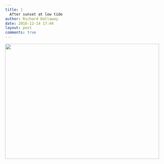 ```yaml
---
title: |
  After sunset at low tide
author: Richard Dallaway
date: 2016-12-14 17:44
layout: post
comments: true
---
```


<div>
        <a href="http://static.skitters.dallaway.com/2016-12-14-after-sunset-at-low-tide-fullsize-FullSizeRender.jpg">
          <img src="http://static.skitters.dallaway.com/2016-12-14-after-sunset-at-low-tide-thumb-FullSizeRender.jpg" width="500" height="375"/>
        </a>
      </div>


  
      